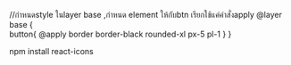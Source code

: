 



//กำหนดstyle ในlayer base ,กำหนด element ให้กับbtn เรียกใช้แค่คำสั่งapply
@layer base {  
    button{
        @apply border border-black rounded-xl px-5 pl-1
    }
}

npm install react-icons
